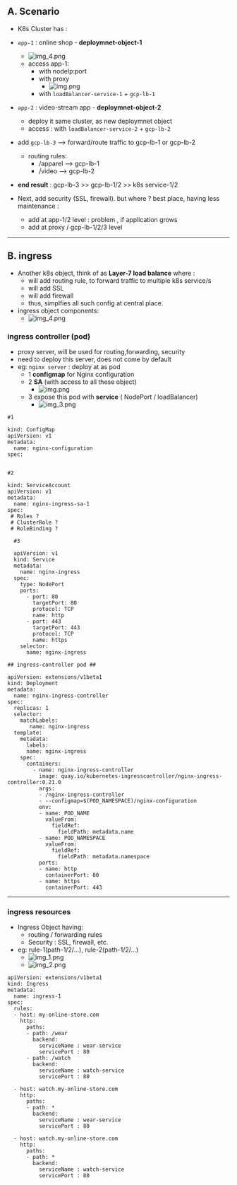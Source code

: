 ## A. Scenario
- K8s Cluster has : 
- `app-1` : online shop - **deploymnet-object-1**
  - ![img_4.png](../99_img/07/img_444.png)
  - access app-1:
    - with nodeIp:port
    - with proxy
      - ![img.png](../99_img/07/img.png)
    - with `loadBalancer-service-1` + `gcp-lb-1`

- `app-2` : video-stream app - **deploymnet-object-2**
  - deploy it same cluster, as new deploymnet object
  - access : with `loadBalancer-service-2` + `gcp-lb-2`

- add `gcp-lb-3` --> forward/route traffic to  gcp-lb-1 or gcp-lb-2
  - routing rules:
    - /apparel --> gcp-lb-1
    - /video --> gcp-lb-2
- **end result** : gcp-lb-3 >> gcp-lb-1/2 >> k8s service-1/2

- Next, add security (SSL, firewall). but where ? best place,  having less maintenance :
  - add at app-1/2 level : problem , if application grows
  - add at proxy / gcp-lb-1/2/3 level
---  

## B. ingress
- Another k8s object, think of as **Layer-7 load balance** where :
  - will add routing rule, to forward traffic to multiple k8s service/s
  - will add SSL
  - will add firewall
  - thus, simplfies all such config at central place.
- ingress object components:
  - ![img_4.png](../99_img/07/img_4.png)
  
### ingress controller (pod)
  - proxy server, will be used for routing,forwarding, security
  - need to deploy this server, does not come by default
  - eg: `nginx server` : deploy at as pod 
    - 1 **configmap** for Nginx configuration 
    - 2 **SA** (with access to all these object)
      - ![img.png](../99_img/07/ingres-resource/img.png)
    - 3 expose this pod with **service** ( NodePort / loadBalancer)
      - ![img_3.png](../99_img/07/img_3.png)
      

  ```
  #1 
  
  kind: ConfigMap
  apiVersion: v1
  metadata:
    name: nginx-configuration
  spec:
    
  ```

  ```
  #2
  
  kind: ServiceAccount
  apiVersion: v1
  metadata:
    name: nginx-ingress-sa-1
  spec:
   # Roles ?
   # ClusterRole ?
   # RoleBinding ?
  ```

  ```
    #3
    
    apiVersion: v1
    kind: Service
    metadata:
      name: nginx-ingress
    spec:
      type: NodePort
      ports:
        - port: 80
          targetPort: 80
          protocol: TCP
          name: http
        - port: 443
          targetPort: 443
          protocol: TCP
          name: https
      selector:
        name: nginx-ingress
   ```

  ```
  ## ingress-controller pod ##
  
  apiVersion: extensions/v1beta1
  kind: Deployment
  metadata:
    name: nginx-ingress-controller
  spec:
    replicas: 1
    selector:
      matchLabels:
         name: nginx-ingress
    template:
      metadata:
        labels:
        name: nginx-ingress
      spec:
        containers:
          - name: nginx-ingress-controller
            image: quay.io/kubernetes-ingresscontroller/nginx-ingress-controller:0.21.0
            args:
            - /nginx-ingress-controller
            - --configmap=$(POD_NAMESPACE)/nginx-configuration
            env:
            - name: POD_NAME
              valueFrom:
                fieldRef:
                  fieldPath: metadata.name
            - name: POD_NAMESPACE
              valueFrom:
                fieldRef:
                  fieldPath: metadata.namespace
            ports:
            - name: http
              containerPort: 80
            - name: https
              containerPort: 443
  
   ```
---
### ingress resources 
- Ingress Object having:
  - routing / forwarding rules
  - Security : SSL, firewall, etc.
- eg: rule-1(path-1/2/...),  rule-2(path-1/2/...)
  - ![img_1.png](../99_img/07/ingres-resource/img_1.png)
  - ![img_2.png](../99_img/07/ingres-resource/img_2.png)
  
```
apiVersion: extensions/v1beta1
kind: Ingress
metadata:
  name: ingress-1
spec:
  rules:
  - host: my-online-store.com
    http:
      paths:
      - path: /wear
        backend:
          serviceName : wear-service
          servicePort : 80
      - path: /watch
        backend:
          serviceName : watch-service
          servicePort : 80 
             
  - host: watch.my-online-store.com
    http:
      paths:
      - path: *
        backend:
          serviceName : wear-service
          servicePort : 80
          
  - host: watch.my-online-store.com
    http: 
      paths:
      - path: *
        backend:
          serviceName : watch-service
          servicePort : 80
```

